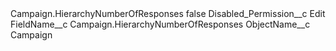 <?xml version="1.0" encoding="UTF-8"?>
<CustomMetadata xmlns="http://soap.sforce.com/2006/04/metadata" xmlns:xsi="http://www.w3.org/2001/XMLSchema-instance" xmlns:xsd="http://www.w3.org/2001/XMLSchema">
    <label>Campaign.HierarchyNumberOfResponses</label>
    <protected>false</protected>
    <values>
        <field>Disabled_Permission__c</field>
        <value xsi:type="xsd:string">Edit</value>
    </values>
    <values>
        <field>FieldName__c</field>
        <value xsi:type="xsd:string">Campaign.HierarchyNumberOfResponses</value>
    </values>
    <values>
        <field>ObjectName__c</field>
        <value xsi:type="xsd:string">Campaign</value>
    </values>
</CustomMetadata>
